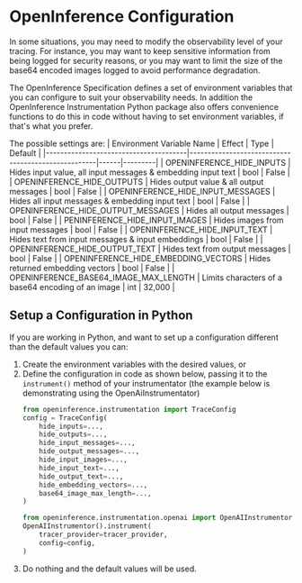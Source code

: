 # OpenInference Configuration

In some situations, you may need to modify the observability level of your tracing. For instance, you may want to keep sensitive information from being logged for security reasons, or you may want to limit the size of the base64 encoded images logged to avoid performance degradation.

The OpenInference Specification defines a set of environment variables that you can configure to suit your observability needs. In addition the OpenInference Instrumentation Python package also offers convenience functions to do this in code without having to set environment variables, if that's what you prefer.

The possible settings are:
| Environment Variable Name             | Effect                                             | Type | Default |
|---------------------------------------|----------------------------------------------------|------|---------|
| OPENINFERENCE_HIDE_INPUTS             | Hides input value, all input messages & embedding input text             | bool | False   |
| OPENINFERENCE_HIDE_OUTPUTS            | Hides output value & all output messages           | bool | False   |
| OPENINFERENCE_HIDE_INPUT_MESSAGES     | Hides all input messages & embedding input text                           | bool | False   |
| OPENINFERENCE_HIDE_OUTPUT_MESSAGES    | Hides all output messages                          | bool | False   |
| PENINFERENCE_HIDE_INPUT_IMAGES        | Hides images from input messages                   | bool | False   |
| OPENINFERENCE_HIDE_INPUT_TEXT         | Hides text from input messages & input embeddings                     | bool | False   |
| OPENINFERENCE_HIDE_OUTPUT_TEXT        | Hides text from output messages                    | bool | False   |
| OPENINFERENCE_HIDE_EMBEDDING_VECTORS  | Hides returned embedding vectors                   | bool | False   |
| OPENINFERENCE_BASE64_IMAGE_MAX_LENGTH | Limits characters of a base64 encoding of an image | int  | 32,000  |

## Setup a Configuration in Python

If you are working in Python, and want to set up a configuration different than the default values you can:
1. Create the environment variables with the desired values, or
2. Define the configuration in code as shown below, passing it to the `instrument()` method of your instrumentator (the example below is demonstrating using the OpenAiInstrumentator)
    ```python
    from openinference.instrumentation import TraceConfig
    config = TraceConfig(        
        hide_inputs=...,
        hide_outputs=...,
        hide_input_messages=...,
        hide_output_messages=...,
        hide_input_images=...,
        hide_input_text=...,
        hide_output_text=...,
        hide_embedding_vectors=...,
        base64_image_max_length=...,
    )

    from openinference.instrumentation.openai import OpenAIInstrumentor
    OpenAIInstrumentor().instrument(
        tracer_provider=tracer_provider,
        config=config,
    )
    ```
3. Do nothing and the default values will be used.
